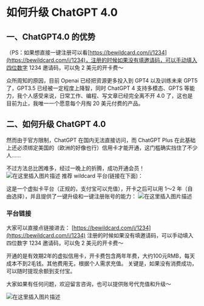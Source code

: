 # 如何升级 ChatGPT 4.0
## 一、ChatGPT4.0 的优势
（PS：如果想直接一键注册可以看[https://bewildcard.com/i/1234](https://bewildcard.com/i/1234)，注册的时候如果没有填邀请码，可以手动填入四位数字 1234 邀请码，可以免 2 美元的开卡费～

众所周知的原因，目前 Openai 已经把资源更多投入到 GPT4 以及训练未来 GPT5 了，GPT3.5 已经被一定程度上降智，同时 ChatGPT 4 支持多模态、GPTS 等能力，我个人感受来说，日常工作、编程、写文章已经完全离不开 4.0 了，这也是目前为止，我唯一一个愿意每个月掏 20 美元付费的产品。
## 二、如何升级 ChatGPT 4.0
然而由于官方限制，ChatGPT 在国内无法直接访问，而 ChatGPT Plus 在此基础上还必须绑定美国的（欧洲的好像也行）信用卡才能开通，这门槛确实挡住了不少人……

不过方法总比困难多，经过一晚上的折腾，成功开通会员！
![在这里插入图片描述](https://cdn.how2cs.cn/csguide/085222.png)
推荐 wildcard 平台(链接在下面)：

这是一个虚拟卡平台（正规的，支付宝可以充值），开卡之后可以用 1～2 年（自由选择），并且提供了一键升级和一键注册账号的能力：
![在这里插入图片描述](https://cdn.how2cs.cn/csguide/085341.png)

### 平台链接
大家可以直接点链接进去：
[https://bewildcard.com/i/1234](https://bewildcard.com/i/1234)
注册的时候如果没有填邀请码，可以手动填入四位数字 1234 邀请码，可以免 2 美元的开卡费～

开通的是有效期2年的虚拟信用卡，开卡费包含两年年费，大约100元RMB，每天成本不到2毛钱。其他费用无，根据个人需求充值。
关键是，如果没有消费成功，可以随时提现余额到支付宝。

大家如果有任何问题，欢迎留言咨询，也可以提供账号代充值和升级～

![在这里插入图片描述](https://chatgptzhinan.com/wp-content/uploads/2023/12/wildcard.png)
